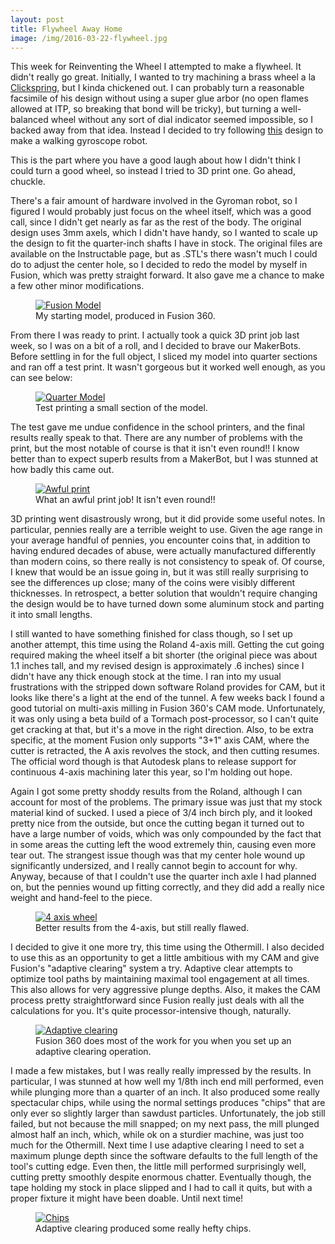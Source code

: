 ```yaml
---
layout: post
title: Flywheel Away Home
image: /img/2016-03-22-flywheel.jpg
---
```


This week for Reinventing the Wheel I attempted to make a flywheel. It didn't really go great. Initially, I wanted to try machining a brass wheel a la [Clickspring](https://www.youtube.com/watch?v=gaRY-58a60A), but I kinda chickened out. I can probably turn a reasonable facsimile of his design without using a super glue arbor (no open flames allowed at ITP, so breaking that bond will be tricky), but turning a well-balanced wheel without any sort of dial indicator seemed impossible, so I backed away from that idea. Instead I decided to try following [this](http://www.instructables.com/id/Gyroman-Walking-Gyroscope/?ALLSTEPS) design to make a walking gyroscope robot. 

This is the part where you have a good laugh about how I didn't think I could turn a good wheel, so instead I tried to 3D print one. Go ahead, chuckle.

There's a fair amount of hardware involved in the Gyroman robot, so I figured I would probably just focus on the wheel itself, which was a good call, since I didn't get nearly as far as the rest of the body. The original design uses 3mm axels, which I didn't have handy, so I wanted to scale up the design to fit the quarter-inch shafts I have in stock. The original files are available on the Instructable page, but as .STL's there wasn't much I could do to adjust the center hole, so I decided to redo the model by myself in Fusion, which was pretty straight forward. It also gave me a chance to make a few other minor modifications. 

<figure>
<a href="https://lh3.googleusercontent.com/KdNBajZEMDAd1BH2jfYqh7pQZltirm6Utos2KMYJMX3ZKeEO5i-fUaDXMK6drAHNvRDd-BIPremRGrAPY20pVjZR8r6VRclXbbKtceYj4kmOrNnpYI5cdlPl11k9_yKY-481Z9pRU8d263weS8RdAwZY9fFR-jez3WDcoaEZy9XGMrTjc2QVJbzqs4uY6327dhNxYkc5mVxAJnhb2EXqfsPthvnxIMaNXE9366RNBjrt7teugPhsket0bNxOqKR4A0XfxwOQJYs6Ztq3lfeg7Zt2EeNJInWAQtJjwCpXZHAoT07tYkg5zbdIJfNyMe4X7wFlfztQ6aEfdP19DD9a4XuDqt8gxZQsYr0uyTzsF9rEquUuDkBaI8OTMJLwwcP3LHU-dIxfNAvP0e1N2DSv1YKBAq5SCKc5OTKbIp_VC_XoFhujJQXCItSlwtI3zbWM-TedzwwvUlP3bXNkvSYsLq4c8wNHXc7dF9bWx7YbJVMjWPqcGC0evwPSyj6G72Va8J6IaE225FhTWVcNFDxg7t-iw2bnd_FZcyH47TNfPqzKICpROWNRqalPeDtsEm1RM7Sg=w2576-h1610-no" data-lightbox="Fusion Model" data-title="My starting model, produced in Fusion 360.">
	<img src="https://lh3.googleusercontent.com/KdNBajZEMDAd1BH2jfYqh7pQZltirm6Utos2KMYJMX3ZKeEO5i-fUaDXMK6drAHNvRDd-BIPremRGrAPY20pVjZR8r6VRclXbbKtceYj4kmOrNnpYI5cdlPl11k9_yKY-481Z9pRU8d263weS8RdAwZY9fFR-jez3WDcoaEZy9XGMrTjc2QVJbzqs4uY6327dhNxYkc5mVxAJnhb2EXqfsPthvnxIMaNXE9366RNBjrt7teugPhsket0bNxOqKR4A0XfxwOQJYs6Ztq3lfeg7Zt2EeNJInWAQtJjwCpXZHAoT07tYkg5zbdIJfNyMe4X7wFlfztQ6aEfdP19DD9a4XuDqt8gxZQsYr0uyTzsF9rEquUuDkBaI8OTMJLwwcP3LHU-dIxfNAvP0e1N2DSv1YKBAq5SCKc5OTKbIp_VC_XoFhujJQXCItSlwtI3zbWM-TedzwwvUlP3bXNkvSYsLq4c8wNHXc7dF9bWx7YbJVMjWPqcGC0evwPSyj6G72Va8J6IaE225FhTWVcNFDxg7t-iw2bnd_FZcyH47TNfPqzKICpROWNRqalPeDtsEm1RM7Sg=w2576-h1610-no" alt="Fusion Model" title="My starting model, produced in Fusion 360.">
</a>
<figcaption>My starting model, produced in Fusion 360.</figcaption>
</figure>

From there I was ready to print. I actually took a quick 3D print job last week, so I was on a bit of a roll, and I decided to brave our MakerBots. Before settling in for the full object, I sliced my model into quarter sections and ran off a test print. It wasn't gorgeous but it worked well enough, as you can see below:

<figure>
<a href="https://lh3.googleusercontent.com/oaHI-MN8tINsYNvxmc-E_pvk6R5UhXTsj_UkImiFp-tJvm5ARwOzF6xv4LLnYTltjzTHlAWYdbIUSAuptAYpQr9U9xbd3IwpTIvS6XlVi3AYKuhxh7xwsMOOzfeorIJAsLpDHPZrNDGaYPMTaQ56dydxZ9wTrtSEF_80pYLEXPHTRQOCyUFxK0HmPxJ9IylP8nL980Z2NGXCDEBWZ4gix-JjF-Z-lZ3eKZUJRI52bi9det36zNTKrPHXw77jmJflj86Faktn453kIz-uzGqUWhY4yfBSAPwmKPJRghr42FDR3o37O-AJSaJI9TMI5Trmz1pnITyLHeGF6ysTX8uDVOEw2X521VsAcWGVUZ2Y2nxeV75ABGSkiNFSbgumfFB79zCu7Nnty3ExSywn2Spk951KeCE71r6t9xe1bkLIXVNIKFT9BBEf7kh84lo7KpA6zhzLkQtnQ-cQjq5x0Ct3G0blBe7NfQyKGDvyLbsohCoByHCR_O3gmBdJe9ypsdCn5RVQozjixYXpOnzE6JE5LEvyhBm-eMVDiPLGJDSmXQh9QQ1i5JuuT4gHfkxvlGbsfycZ=w2650-h1610-no" data-lightbox="Quarter Model" data-title="Test printing a small section of the model.">
	<img src="https://lh3.googleusercontent.com/oaHI-MN8tINsYNvxmc-E_pvk6R5UhXTsj_UkImiFp-tJvm5ARwOzF6xv4LLnYTltjzTHlAWYdbIUSAuptAYpQr9U9xbd3IwpTIvS6XlVi3AYKuhxh7xwsMOOzfeorIJAsLpDHPZrNDGaYPMTaQ56dydxZ9wTrtSEF_80pYLEXPHTRQOCyUFxK0HmPxJ9IylP8nL980Z2NGXCDEBWZ4gix-JjF-Z-lZ3eKZUJRI52bi9det36zNTKrPHXw77jmJflj86Faktn453kIz-uzGqUWhY4yfBSAPwmKPJRghr42FDR3o37O-AJSaJI9TMI5Trmz1pnITyLHeGF6ysTX8uDVOEw2X521VsAcWGVUZ2Y2nxeV75ABGSkiNFSbgumfFB79zCu7Nnty3ExSywn2Spk951KeCE71r6t9xe1bkLIXVNIKFT9BBEf7kh84lo7KpA6zhzLkQtnQ-cQjq5x0Ct3G0blBe7NfQyKGDvyLbsohCoByHCR_O3gmBdJe9ypsdCn5RVQozjixYXpOnzE6JE5LEvyhBm-eMVDiPLGJDSmXQh9QQ1i5JuuT4gHfkxvlGbsfycZ=w2650-h1610-no" alt="Quarter Model" title="Test printing a small section of the model.">
</a>
<figcaption>Test printing a small section of the model.</figcaption>
</figure>

The test gave me undue confidence in the school printers, and the final results really speak to that. There are any number of problems with the print, but the most notable of course is that it isn't even round!! I know better than to expect superb results from a MakerBot, but I was stunned at how badly this came out.

<figure>
<a href="https://lh3.googleusercontent.com/q3dPdcFbNis3mrb-o4qWZkH292xFCizDeklDA54fsu6z_cepV0JQMZ1S0Yv52LtOMTQDrWJPgVnqJK8uaGH7QNJn0JvOycZFLX8NMJhuFUN64EdrZ3hwotJdB8vWatYC-FLiCd6BtbVnfGzcLp8gB0_LcR7Ol-TIQjRaBiSXZ1BYGsgRvxEElUHjIr3jvgdhyj0vmekVinPnPE_lET9FaPD5MCnLzGqtCqnTEAvVcxJqHIYbTJQvK_j_a4XccO3cz-5lbhRxCez-9Ms6IoMbUT86yC9JWUomktfH1q-3sjH9Ulyuvc3BxwiYSUMIEbRv_sctQfTS-Pj-S5IVg05sqzxGgeRC2un7Bjr3h1NpUmCnvPVlDmwP8AFXTA8OofCpQP0h7KoQveH_xncOYZsG4vlPrwdqjENJMnqv3xR4tLLkBtfyKeFFzyV7pfB_-xELx_trq0i8wx2bL-MMAqzgLPy6xmeByxovIsmf4CgfC-DWFKL6IUsjkaY_eTbl_KbjlCxRD1OJFIJzzaPx7vFnoSG2FytX0cXaPqGjYWGUx6FAZegpUeEJRT2fopJq_txQTYKU=w1918-h1610-no" data-lightbox="Awful print" data-title="What an awful print job! It isn't even round!!">
	<img src="https://lh3.googleusercontent.com/q3dPdcFbNis3mrb-o4qWZkH292xFCizDeklDA54fsu6z_cepV0JQMZ1S0Yv52LtOMTQDrWJPgVnqJK8uaGH7QNJn0JvOycZFLX8NMJhuFUN64EdrZ3hwotJdB8vWatYC-FLiCd6BtbVnfGzcLp8gB0_LcR7Ol-TIQjRaBiSXZ1BYGsgRvxEElUHjIr3jvgdhyj0vmekVinPnPE_lET9FaPD5MCnLzGqtCqnTEAvVcxJqHIYbTJQvK_j_a4XccO3cz-5lbhRxCez-9Ms6IoMbUT86yC9JWUomktfH1q-3sjH9Ulyuvc3BxwiYSUMIEbRv_sctQfTS-Pj-S5IVg05sqzxGgeRC2un7Bjr3h1NpUmCnvPVlDmwP8AFXTA8OofCpQP0h7KoQveH_xncOYZsG4vlPrwdqjENJMnqv3xR4tLLkBtfyKeFFzyV7pfB_-xELx_trq0i8wx2bL-MMAqzgLPy6xmeByxovIsmf4CgfC-DWFKL6IUsjkaY_eTbl_KbjlCxRD1OJFIJzzaPx7vFnoSG2FytX0cXaPqGjYWGUx6FAZegpUeEJRT2fopJq_txQTYKU=w1918-h1610-no" alt="Awful print" title="What an awful print job! It isn't even round!!">
</a>
<figcaption>What an awful print job! It isn't even round!!</figcaption>
</figure>

3D printing went disastrously wrong, but it did provide some useful notes. In particular, pennies really are a terrible weight to use. Given the age range in your average handful of pennies, you encounter coins that, in addition to having endured decades of abuse, were actually manufactured differently than modern coins, so there really is not consistency to speak of. Of course, I knew that would be an issue going in, but it was still really surprising to see the differences up close; many of the coins were visibly different thicknesses. In retrospect, a better solution that wouldn't require changing the design would be to have turned down some aluminum stock and parting it into small lengths.

I still wanted to have something finished for class though, so I set up another attempt, this time using the Roland 4-axis mill. Getting the cut going required making the wheel itself a bit shorter (the original piece was about 1.1 inches tall, and my revised design is approximately .6 inches) since I didn't have any thick enough stock at the time. I ran into my usual frustrations with the stripped down software Roland provides for CAM, but it looks like there's a light at the end of the tunnel. A few weeks back I found a good tutorial on multi-axis milling in Fusion 360's CAM mode. Unfortunately, it was only using a beta build of a Tormach post-processor, so I can't quite get cracking at that, but it's a move in the right direction. Also, to be extra specific, at the moment Fusion only supports "3+1" axis CAM, where the cutter is retracted, the A axis revolves the stock, and then cutting resumes. The official word though is that Autodesk plans to release support for continuous 4-axis machining later this year, so I'm holding out hope.

Again I got some pretty shoddy results from the Roland, although I can account for most of the problems. The primary issue was just that my stock material kind of sucked. I used a piece of 3/4 inch birch ply, and it looked pretty nice from the outside, but once the cutting began it turned out to have a large number of voids, which was only compounded by the fact that in some areas the cutting left the wood extremely thin, causing even more tear out. The strangest issue though was that my center hole wound up significantly undersized, and I really cannot begin to account for why. Anyway, because of that I couldn't use the quarter inch axle I had planned on, but the pennies wound up fitting correctly, and they did add a really nice weight and hand-feel to the piece.

<figure>
<a href="https://lh3.googleusercontent.com/HCUbjsrmSNY4VUrEneHbzlDa-ME93-BxIFkOeXHa_CXLm0W88wnjrgQ-_mGlW6FrmPaAASlNagyAaZXM4zDIiT7USJDb21d5l5w48au1GrgvZPeQmBuMueNXTmGqMlE0E_IaH4A4ygp8AC8hPfjXVVfEEUF7VVhviqSsCoI7cpq4y41WRNQcofSoO44xUYV-jVtOj8hovi6nq014W6oTFMyPtN3jHX0GOTRblnWLdzU1oulOekUB9gPXhbuudYKiB0z4KhYCsKKx8H0maar_JfgWOO_61wXbxAPiVGpHhew8dfieffZHudkwaEWB6T9gMYprx1EEzhDgDf92tJHEuWgQXLeOuO7Y7JN8hbC6btsRYvIZfEIpYcA5KePJDiWIIG6CdjCKDQclEF2lEVkTdf_CQ71HUIujLSha0ytxdDSqLSV7OECqCijax8oVpIR1l2_fGiMVLsFh_42xW1tojQjtKGjgzUUXIxxz89LBHTg1L8HSC9zzQaVq8aVTxNUdiNAT-wMDBCBYz5qt4kAYFMBvXocgDB7rGACqbOLwAYnsPxex16H-GVSYASqeJawwybXo=w2322-h1610-no" data-lightbox="4 axis wheel" data-title="Better results from the 4-axis, but still really flawed.">
	<img src="https://lh3.googleusercontent.com/HCUbjsrmSNY4VUrEneHbzlDa-ME93-BxIFkOeXHa_CXLm0W88wnjrgQ-_mGlW6FrmPaAASlNagyAaZXM4zDIiT7USJDb21d5l5w48au1GrgvZPeQmBuMueNXTmGqMlE0E_IaH4A4ygp8AC8hPfjXVVfEEUF7VVhviqSsCoI7cpq4y41WRNQcofSoO44xUYV-jVtOj8hovi6nq014W6oTFMyPtN3jHX0GOTRblnWLdzU1oulOekUB9gPXhbuudYKiB0z4KhYCsKKx8H0maar_JfgWOO_61wXbxAPiVGpHhew8dfieffZHudkwaEWB6T9gMYprx1EEzhDgDf92tJHEuWgQXLeOuO7Y7JN8hbC6btsRYvIZfEIpYcA5KePJDiWIIG6CdjCKDQclEF2lEVkTdf_CQ71HUIujLSha0ytxdDSqLSV7OECqCijax8oVpIR1l2_fGiMVLsFh_42xW1tojQjtKGjgzUUXIxxz89LBHTg1L8HSC9zzQaVq8aVTxNUdiNAT-wMDBCBYz5qt4kAYFMBvXocgDB7rGACqbOLwAYnsPxex16H-GVSYASqeJawwybXo=w2322-h1610-no" alt="4 axis wheel" title="Better results from the 4-axis, but still really flawed.">
</a>
<figcaption>Better results from the 4-axis, but still really flawed.</figcaption>
</figure>

I decided to give it one more try, this time using the Othermill. I also decided to use this as an opportunity to get a little ambitious with my CAM and give Fusion's "adaptive clearing" system a try. Adaptive clear attempts to optimize tool paths by maintaining maximal tool engagement at all times. This also allows for very aggressive plunge depths. Also, it makes the CAM process pretty straightforward since Fusion really just deals with all the calculations for you. It's quite processor-intensive though, naturally.

<figure>
<a href="https://lh3.googleusercontent.com/htXuVIGFiQCkf2XejIe5MSc1d9Hm9C2HDO1BkV4yAFHm1ZJqL7yelwutTPOinjPrcxNF0RsoJVAeiXNiZYz2zMSnE6cX029AViA0VkINEFHgQxfa_yqDWrWBF4iFl210Np1XSus-0lWsz71hTksmb2WcLsyK_x6QhYiM0Vll3dhiDs62sm3TeaiPui2LGRFQkaPBofssFOO-2szgbzT2r2ROZQM2o89jG2is6expsIl7WY4s-ehCEEO78z8KoQDg1QtMx7nM5VSNf_YbYu1i82fj5Wt_w2JJlFGzzjQKcZqU2KVlDZwdm02RJVB9nn-ToYgMWJeKDxgBqhCvSr_sRNWnDCWKmiB-tq2PlXLVJlXlgAwQrN7CqxiDrzQRqST8N66uJtuNPAYDKABA1lz1CVKy-uTtt3m5yhpxw91lexjNOJynj8aoJ0b0LuHaLlf924C7l8xb44HR-d-10WiB2ovAy1lRSHe3kkESpJUvChxUD9DJ9Gzi3Ip3wai_YD5lPnKZEt18VPg7VeLa6j8vsVgWri1x0ZIKLZn3wxdVEVelcQ0gQf0KgFg8OH_8Gy2eCxRw=w2576-h1610-no" data-lightbox="Adaptive clearing" data-title="Fusion 360 does most of the work for you when you set up an adaptive clearing operation.">
	<img src="https://lh3.googleusercontent.com/htXuVIGFiQCkf2XejIe5MSc1d9Hm9C2HDO1BkV4yAFHm1ZJqL7yelwutTPOinjPrcxNF0RsoJVAeiXNiZYz2zMSnE6cX029AViA0VkINEFHgQxfa_yqDWrWBF4iFl210Np1XSus-0lWsz71hTksmb2WcLsyK_x6QhYiM0Vll3dhiDs62sm3TeaiPui2LGRFQkaPBofssFOO-2szgbzT2r2ROZQM2o89jG2is6expsIl7WY4s-ehCEEO78z8KoQDg1QtMx7nM5VSNf_YbYu1i82fj5Wt_w2JJlFGzzjQKcZqU2KVlDZwdm02RJVB9nn-ToYgMWJeKDxgBqhCvSr_sRNWnDCWKmiB-tq2PlXLVJlXlgAwQrN7CqxiDrzQRqST8N66uJtuNPAYDKABA1lz1CVKy-uTtt3m5yhpxw91lexjNOJynj8aoJ0b0LuHaLlf924C7l8xb44HR-d-10WiB2ovAy1lRSHe3kkESpJUvChxUD9DJ9Gzi3Ip3wai_YD5lPnKZEt18VPg7VeLa6j8vsVgWri1x0ZIKLZn3wxdVEVelcQ0gQf0KgFg8OH_8Gy2eCxRw=w2576-h1610-no" alt="Adaptive clearing" title="Fusion 360 does most of the work for you when you set up an adaptive clearing operation.">
</a>
<figcaption>Fusion 360 does most of the work for you when you set up an adaptive clearing operation.</figcaption>
</figure>

I made a few mistakes, but I was really really impressed by the results. In particular, I was stunned at how well my 1/8th inch end mill performed, even while plunging more than a quarter of an inch. It also produced some really spectacular chips, while using the normal settings produces "chips" that are only ever so slightly larger than sawdust particles. Unfortunately, the job still failed, but not because the mill snapped; on my next pass, the mill plunged almost half an inch, which, while ok on a sturdier machine, was just too much for the Othermill. Next time I use adaptive clearing I need to set a maximum plunge depth since the software defaults to the full length of the tool's cutting edge. Even then, the little mill performed surprisingly well, cutting pretty smoothly despite enormous chatter. Eventually though, the tape holding my stock in place slipped and I had to call it quits, but with a proper fixture it might have been doable. Until next time!

<figure>
<a href="https://lh3.googleusercontent.com/Od4mGxew-NWvhbjBg8YGL8VBjOHM5JQOPv8lc2wEqOg5jV1OyJd2Rf9lFBm_1S78Uu_Z1_XTQtaRwoNWv5YUWj9EKyz1NNWhrDBmDgUMjYDQRauwIsDwb1POND1EMYujmfsPV6ZQlcVkJkhGzJ-0vrbLxhJPFon_HuBU7XhCRcfkOpBGKKowANgQc6ST5aaKw5_lAQ2EiRjc8LBo5_LGutDPSCcM229ftJEYuYYF9jDXjqcguuA4Lg4jqcpuxziTgjtPelySc_1D6fOtubOsAsb_q-YvvaND6ekm8GS432bLYRw2w8nAAyZLSjAQoLut2k7lqtRv_atAqmyaOKUHp2qQXZoA_T78HoovhOEVUg_g5V-DmSrwSw3v2nYXQGe6-v_JYwb3Lex_mHIDUn3EW2XBGsLiqHRAkwqToM2oErAj0jSyEvoh9SaN5LlhQLw9_bZ89-dglqgWPcp3cJX-11SV_-C-Bf4o7UnGCRio0AVr6VBUmPdCX_btO8n0aH_DQc4nzeOFPhHqgmpVFW_GtpB1_TyutsDZiB2MFMEStVQol-YBLri9OvdCwLfha2zLXImC=w1688-h1610-no" data-lightbox="Chips" data-title="Adaptive clearing produced some really hefty chips.">
	<img src="https://lh3.googleusercontent.com/Od4mGxew-NWvhbjBg8YGL8VBjOHM5JQOPv8lc2wEqOg5jV1OyJd2Rf9lFBm_1S78Uu_Z1_XTQtaRwoNWv5YUWj9EKyz1NNWhrDBmDgUMjYDQRauwIsDwb1POND1EMYujmfsPV6ZQlcVkJkhGzJ-0vrbLxhJPFon_HuBU7XhCRcfkOpBGKKowANgQc6ST5aaKw5_lAQ2EiRjc8LBo5_LGutDPSCcM229ftJEYuYYF9jDXjqcguuA4Lg4jqcpuxziTgjtPelySc_1D6fOtubOsAsb_q-YvvaND6ekm8GS432bLYRw2w8nAAyZLSjAQoLut2k7lqtRv_atAqmyaOKUHp2qQXZoA_T78HoovhOEVUg_g5V-DmSrwSw3v2nYXQGe6-v_JYwb3Lex_mHIDUn3EW2XBGsLiqHRAkwqToM2oErAj0jSyEvoh9SaN5LlhQLw9_bZ89-dglqgWPcp3cJX-11SV_-C-Bf4o7UnGCRio0AVr6VBUmPdCX_btO8n0aH_DQc4nzeOFPhHqgmpVFW_GtpB1_TyutsDZiB2MFMEStVQol-YBLri9OvdCwLfha2zLXImC=w1688-h1610-no" alt="Chips" title="Adaptive clearing produced some really hefty chips.">
</a>
<figcaption>Adaptive clearing produced some really hefty chips.</figcaption>
</figure>